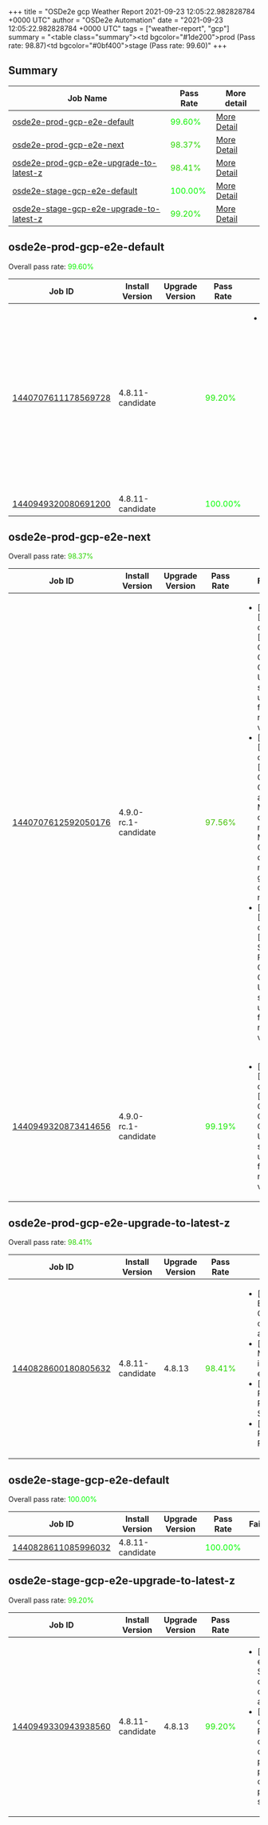+++
title = "OSDe2e gcp Weather Report 2021-09-23 12:05:22.982828784 +0000 UTC"
author = "OSDe2e Automation"
date = "2021-09-23 12:05:22.982828784 +0000 UTC"
tags = ["weather-report", "gcp"]
summary = "<table class=\"summary\"><tr><td bgcolor=\"#1de200\"></td><td>prod (Pass rate: 98.87)</td></tr><tr><td bgcolor=\"#0bf400\"></td><td>stage (Pass rate: 99.60)</td></tr></table>"
+++
## Summary

| Job Name | Pass Rate | More detail |
|----------|-----------|-------------|
|[osde2e-prod-gcp-e2e-default](https://prow.ci.openshift.org/?job=osde2e-prod-gcp-e2e-default)| <span style="color:#0bf400;">99.60%</span>|[More Detail](#osde2e-prod-gcp-e2e-default)|
|[osde2e-prod-gcp-e2e-next](https://prow.ci.openshift.org/?job=osde2e-prod-gcp-e2e-next)| <span style="color:#2ad500;">98.37%</span>|[More Detail](#osde2e-prod-gcp-e2e-next)|
|[osde2e-prod-gcp-e2e-upgrade-to-latest-z](https://prow.ci.openshift.org/?job=osde2e-prod-gcp-e2e-upgrade-to-latest-z)| <span style="color:#29d600;">98.41%</span>|[More Detail](#osde2e-prod-gcp-e2e-upgrade-to-latest-z)|
|[osde2e-stage-gcp-e2e-default](https://prow.ci.openshift.org/?job=osde2e-stage-gcp-e2e-default)| <span style="color:#01fe00;">100.00%</span>|[More Detail](#osde2e-stage-gcp-e2e-default)|
|[osde2e-stage-gcp-e2e-upgrade-to-latest-z](https://prow.ci.openshift.org/?job=osde2e-stage-gcp-e2e-upgrade-to-latest-z)| <span style="color:#15ea00;">99.20%</span>|[More Detail](#osde2e-stage-gcp-e2e-upgrade-to-latest-z)|



## osde2e-prod-gcp-e2e-default

Overall pass rate: <span style="color:#0bf400;">99.60%</span>

| Job ID | Install Version | Upgrade Version | Pass Rate | Failures |
|--------|-----------------|-----------------|-----------|----------|
[1440707611178569728](https://prow.ci.openshift.org/view/gs/origin-ci-test/logs/osde2e-prod-gcp-e2e-default/1440707611178569728) | 4.8.11-candidate |  | <span style="color:#15ea00;">99.20%</span>|<ul><li>[install] [Suite: operators] [OSD] Must Gather Operator as Members of CEE can manage MustGather CRs in openshift-must-gather-operator namespace</li></ul>
[1440949320080691200](https://prow.ci.openshift.org/view/gs/origin-ci-test/logs/osde2e-prod-gcp-e2e-default/1440949320080691200) | 4.8.11-candidate |  | <span style="color:#01fe00;">100.00%</span>|



## osde2e-prod-gcp-e2e-next

Overall pass rate: <span style="color:#2ad500;">98.37%</span>

| Job ID | Install Version | Upgrade Version | Pass Rate | Failures |
|--------|-----------------|-----------------|-----------|----------|
[1440707612592050176](https://prow.ci.openshift.org/view/gs/origin-ci-test/logs/osde2e-prod-gcp-e2e-next/1440707612592050176) | 4.9.0-rc.1-candidate |  | <span style="color:#3fc000;">97.56%</span>|<ul><li>[install] [Suite: operators] [OSD] Must Gather Operator Operator Upgrade should upgrade from the replaced version</li><li>[install] [Suite: operators] [OSD] Must Gather Operator as Members of CEE can manage MustGather CRs in openshift-must-gather-operator namespace</li><li>[install] [Suite: operators] [OSD] Splunk Forwarder Operator Operator Upgrade should upgrade from the replaced version</li></ul>
[1440949320873414656](https://prow.ci.openshift.org/view/gs/origin-ci-test/logs/osde2e-prod-gcp-e2e-next/1440949320873414656) | 4.9.0-rc.1-candidate |  | <span style="color:#15ea00;">99.19%</span>|<ul><li>[install] [Suite: operators] [OSD] Must Gather Operator Operator Upgrade should upgrade from the replaced version</li></ul>



## osde2e-prod-gcp-e2e-upgrade-to-latest-z

Overall pass rate: <span style="color:#29d600;">98.41%</span>

| Job ID | Install Version | Upgrade Version | Pass Rate | Failures |
|--------|-----------------|-----------------|-----------|----------|
[1440828600180805632](https://prow.ci.openshift.org/view/gs/origin-ci-test/logs/osde2e-prod-gcp-e2e-upgrade-to-latest-z/1440828600180805632) | 4.8.11-candidate | 4.8.13 | <span style="color:#29d600;">98.41%</span>|<ul><li>[upgrade] [Suite: e2e] Encrypted Storage in GCP clusters can be created by dedicated admins</li><li>[upgrade] [Suite: e2e] MachineHealthChecks infra MHC should exist</li><li>[upgrade] [Suite: e2e] Pods should be Running or Succeeded</li><li>[upgrade] [Suite: e2e] Pods should not be Failed</li></ul>



## osde2e-stage-gcp-e2e-default

Overall pass rate: <span style="color:#01fe00;">100.00%</span>

| Job ID | Install Version | Upgrade Version | Pass Rate | Failures |
|--------|-----------------|-----------------|-----------|----------|
[1440828611085996032](https://prow.ci.openshift.org/view/gs/origin-ci-test/logs/osde2e-stage-gcp-e2e-default/1440828611085996032) | 4.8.11-candidate |  | <span style="color:#01fe00;">100.00%</span>|



## osde2e-stage-gcp-e2e-upgrade-to-latest-z

Overall pass rate: <span style="color:#15ea00;">99.20%</span>

| Job ID | Install Version | Upgrade Version | Pass Rate | Failures |
|--------|-----------------|-----------------|-----------|----------|
[1440949330943938560](https://prow.ci.openshift.org/view/gs/origin-ci-test/logs/osde2e-stage-gcp-e2e-upgrade-to-latest-z/1440949330943938560) | 4.8.11-candidate | 4.8.13 | <span style="color:#15ea00;">99.20%</span>|<ul><li>[upgrade] [Suite: e2e] Encrypted Storage in GCP clusters can be created by dedicated admins</li><li>[upgrade] [Suite: operators] [OSD] RBAC Operator clusterServiceVersion openshift-rbac-permissions/rbac-permissions-operator should be present and in succeeded state</li></ul>




